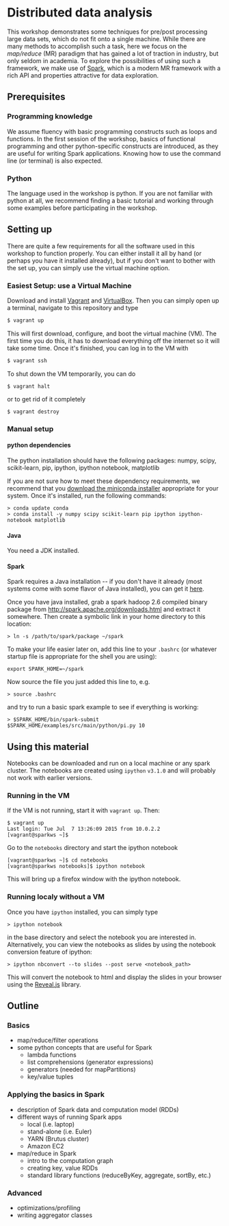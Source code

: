 # Distributed data analysis
This workshop demonstrates some techniques for pre/post processing large 
data sets, which do not fit onto a single machine. While there are many 
methods to accomplish such a task, here we focus on the *map/reduce* (MR) 
paradigm that has gained a lot of traction in industry, but only seldom in 
academia. To explore the possibilities of using such a framework, we make 
use of [Spark](http://spark.apache.org), which is a modern MR framework with a 
rich API and properties attractive for data exploration. 

## Prerequisites

### Programming knowledge

We assume fluency with basic programming constructs such as loops and functions. In the first session of the workshop, basics of functional programming and other python-specific constructs are introduced, as they are  useful for writing Spark applications. Knowing how to use the command line (or terminal) is also expected. 

### Python

The language used in the workshop is python. If you are not familiar with python at all, we recommend finding a basic tutorial and working through some examples before participating in the workshop. 

## Setting up

There are quite a few requirements for all the software used in this workshop to function properly. You can either install it all by hand (or perhaps you have it installed already), but if you don't want to bother with the set up, you can simply use the virtual machine option. 

### Easiest Setup: use a Virtual Machine

Download and install [Vagrant](https://www.vagrantup.com/downloads.html) and 
[VirtualBox](https://www.virtualbox.org/wiki/Downloads). Then you can simply
open up a terminal, navigate to this repository and type 

```bash
$ vagrant up
```

This will first download, configure, and boot the virtual machine (VM). The first time you do this, it has to download everything off the internet so it
will take some time. Once it's finished, you can log in to the VM with
```bash
$ vagrant ssh
```

To shut down the VM temporarily, you can do
```
$ vagrant halt
```

or to get rid of it completely

```
$ vagrant destroy
```



### Manual setup 

#### python dependencies

The python installation should have the following packages: numpy, scipy, scikit-learn, pip, ipython, ipython notebook, matplotlib

If you are not sure how to meet these dependency requirements, we recommend 
that you [download the miniconda installer](http://conda.pydata.org/miniconda.html) appropriate for your system. Once it's installed, run the following commands: 

    > conda update conda 
    > conda install -y numpy scipy scikit-learn pip ipython ipython-notebook matplotlib


#### Java
You need a JDK installed. 

#### Spark

Spark requires a Java installation -- if you don't have it already (most systems come with some flavor of Java installed), you can get it [here](https://java.com/en/download/).

Once you have java installed, grab a spark hadoop 2.6 compiled binary package from http://spark.apache.org/downloads.html and extract it somewhere. Then create a symbolic link in your home directory to this location: 

    > ln -s /path/to/spark/package ~/spark
  
To make your life easier later on, add this line to your `.bashrc` (or whatever startup file is appropriate for the shell you are using): 

    export SPARK_HOME=~/spark

Now source the file you just added this line to, e.g. 

    > source .bashrc
  
and try to run a basic spark example to see if everything is working: 

    > $SPARK_HOME/bin/spark-submit $SPARK_HOME/examples/src/main/python/pi.py 10

## Using this material

Notebooks can be downloaded and run on a local machine or any spark cluster. 
The notebooks are created using `ipython` `v3.1.0` and will probably not work with earlier versions. 

### Running in the VM

If the VM is not running, start it with `vagrant up`. Then:
```
$ vagrant up
Last login: Tue Jul  7 13:26:09 2015 from 10.0.2.2
[vagrant@sparkws ~]$
```

Go to the `notebooks` directory and start the ipython notebook
```
[vagrant@sparkws ~]$ cd notebooks
[vagrant@sparkws notebooks]$ ipython notebook
```

This will bring up a firefox window with the ipython notebook. 

### Running localy without a VM

Once you have `ipython` installed, you can simply type 

    > ipython notebook 
 
in the base directory and select the notebook you are interested in. Alternatively, you can view the 
notebooks as slides by using the notebook conversion feature of ipython: 

    > ipython nbconvert --to slides --post serve <notebook_path>

This will convert the notebook to html and display the slides in your browser using the [Reveal.js](https://github.com/hakimel/reveal.js/) library. 



## Outline
### Basics

* map/reduce/filter operations
* some python concepts that are useful for Spark
   * lambda functions
   * list comprehensions (generator expressions) 
   * generators (needed for mapPartitions)
   * key/value tuples

### Applying the basics in Spark
* description of Spark data and computation model (RDDs)
* different ways of running Spark apps 
   * local (i.e. laptop)
   * stand-alone (i.e. Euler)
   * YARN (Brutus cluster)
   * Amazon EC2
* map/reduce in Spark
   * intro to the computation graph
   * creating key, value RDDs
   * standard library functions (reduceByKey, aggregate, sortBy, etc.)

### Advanced
* optimizations/profiling
* writing aggregator classes

